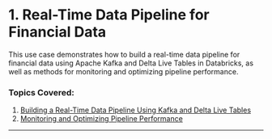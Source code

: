 
# 1. Real-Time Data Pipeline for Financial Data

This use case demonstrates how to build a real-time data pipeline for financial data using Apache Kafka and Delta Live Tables in Databricks, as well as methods for monitoring and optimizing pipeline performance.

### Topics Covered:
1. [Building a Real-Time Data Pipeline Using Kafka and Delta Live Tables](Building_Real_Time_Pipeline.md)
2. [Monitoring and Optimizing Pipeline Performance](Monitoring_Optimizing_Pipeline_Performance.md)

---
